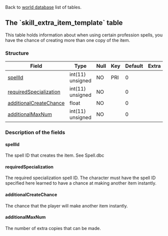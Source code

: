 Back to [world database](mangosdb_struct) list of tables.

The \`skill\_extra\_item\_template\` table
------------------------------------------

This table holds information about when using certain profession spells, you have the chance of creating more than one copy of the item.

### Structure

| **Field**                                                                  | **Type**         | **Null** | **Key** | **Default** | **Extra** |
|----------------------------------------------------------------------------|------------------|----------|---------|-------------|-----------|
| [spellId](Skill_extra_item_template#spellid)                               | int(11) unsigned | NO       | PRI     | 0           |           |
| [requiredSpecialization](Skill_extra_item_template#requiredspecialization) | int(11) unsigned | NO       |         | 0           |           |
| [additionalCreateChance](Skill_extra_item_template#additionalcreatechance) | float            | NO       |         | 0           |           |
| [additionalMaxNum](Skill_extra_item_template#additionalmaxnum)             | int(11) unsigned | NO       |         | 0           |           |

### Description of the fields

#### spellId

The spell ID that creates the item. See Spell.dbc

#### requiredSpecialization

The required specialization spell ID. The character must have the spell ID specified here learned to have a chance at making another item instantly.

#### additionalCreateChance

The chance that the player will make another item instantly.

#### additionalMaxNum

The number of extra copies that can be made.
